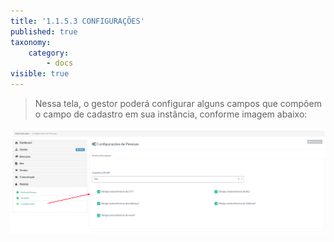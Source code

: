 ```yaml
---
title: '1.1.5.3 CONFIGURAÇÕES'
published: true
taxonomy:
    category:
        - docs
visible: true
---
```


> Nessa tela, o gestor poderá configurar alguns campos que compõem o campo de cadastro em sua instância, conforme imagem abaixo:

![Imagem conf user](configuracoes-user.png)